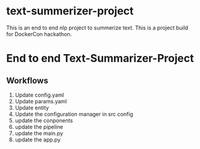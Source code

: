 # text-summerizer-project
This is an end to end nlp project to summerize text. This is a project build for DockerCon hackathon.

# End to end Text-Summarizer-Project

## Workflows
1. Update config.yaml
2. Update params.yaml
3. Update entity
4. Update the configuration manager in src config
5. update the conponents
6. update the pipeline
7. update the main.py
8. update the app.py 
